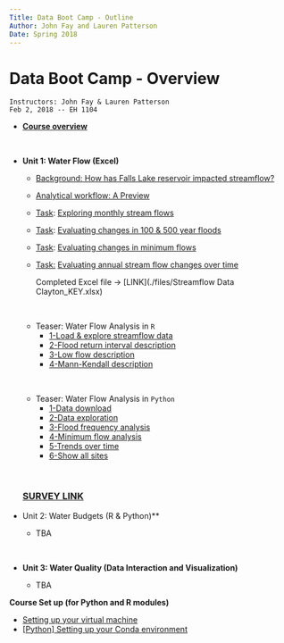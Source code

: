 ```yaml
---
Title: Data Boot Camp - Outline
Author: John Fay and Lauren Patterson
Date: Spring 2018
---
```


# Data Boot Camp - Overview

```
Instructors: John Fay & Lauren Patterson
Feb 2, 2018 -- EH 1104
```


* [**Course overview**](./README.html)

  ​

* **Unit 1: Water Flow (Excel)**

  * [Background: How has Falls Lake reservoir impacted streamflow?](./Streamflow_Intro.html#header-n4)

  * [Analytical workflow: A Preview](./Streamflow_Intro.html#header-n14)

  * <u>Task</u>: [Exploring monthly stream flows](./Streamflow_Task1.html)

  * <u>Task</u>: [Evaluating changes in 100 & 500 year floods](./Streamflow_Task2.html)

  * <u>Task</u>: [Evaluating changes in minimum flows](./Streamflow_Task3.html)

  * <u>Task:</u> [Evaluating annual stream flow changes over time](./Streamflow_Task4.html)

    Completed Excel file -> [LINK](./files/Streamflow Data Clayton_KEY.xlsx)

  ​

  * Teaser: Water Flow Analysis in `R`
    * [1-Load & explore streamflow data](./r/LoadStreamflowDescription.html)
    * [2-Flood return interval description](./r/Flood_RI_Description.html)
    * [3-Low flow description](./r/LowFlowDescription.html)
    * [4-Mann-Kendall description](./r/MannKendall_Description.html)

  ​

  * Teaser: Water Flow Analysis in `Python`
    * [1-Data download](./python/Python-01-ImportData.html)
    * [2-Data exploration](./python/Python-02-Data-Exploration.html)
    * [3-Flood frequency analysis](./python/Python-03-Flood-Frequency-Analysis.html)
    * [4-Minimum flow analysis](./python/Python-04-Minimum-Flow-Analysis.html)
    * [5-Trends over time](./python/Python-05-Trends-Over-Time.html)
    * [6-Show all sites](./python/Python-06-Show-All-Sites.html)

  ​

  ### [SURVEY LINK](https://duke.qualtrics.com/jfe/form/SV_bKhIHRFGYOMOV6t)




* Unit 2: Water Budgets (R & Python)**

  * TBA

  ​

* **Unit 3: Water Quality (Data Interaction and Visualization)**

  * TBA




**Course Set up (for Python and R modules)**

- [Setting up your virtual machine](./SettingUp_YourVirtualMachine.html)
- [[Python] Setting up your Conda environment](./SettingUp_YourCondaEnvironment.html)

